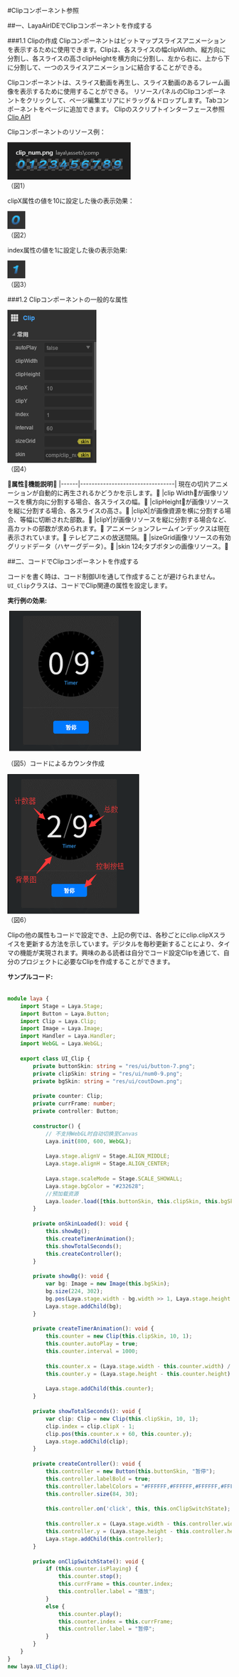 #Clipコンポーネント参照



##一、LayaAirIDEでClipコンポーネントを作成する

###1.1 Clipの作成
Clipコンポーネントはビットマップスライスアニメーションを表示するために使用できます。Clipは、各スライスの幅clipWidth、縦方向に分割し、各スライスの高さclipHeightを横方向に分割し、左から右に、上から下に分割して、一つのスライスアニメーションに結合することができる。

Clipコンポーネントは、スライス動画を再生し、スライス動画のあるフレーム画像を表示するために使用することができる。
リソースパネルのClipコンポーネントをクリックして、ページ編集エリアにドラッグ＆ドロップします。Tabコンポーネントをページに追加できます。
Clipのスクリプトインターフェース参照[Clip API](http://layaair.ldc.layabox.com/api/index.html?category=Core&class=laya.ui.Clip)

Clipコンポーネントのリソース例：

​![图片0.png](img/1.png)<br/>
（図1）

clipX属性の値を10に設定した後の表示効果：

​![图片0.png](img/2.png)<br/>
（図2）

index属性の値を1に設定した後の表示効果:

​![图片0.png](img/3.png)<br/>
（図3）

###1.2 Clipコンポーネントの一般的な属性

​![图片0.png](img/4.png)<br/>
（図4）

𞓜**属性**𞓜**機能説明**𞓜
|------|---------------------------------|
現在の切片アニメーションが自動的に再生されるかどうかを示します。𞓜
|clip Width𞓜が画像リソースを横方向に分割する場合、各スライスの幅。𞓜
|clipHeight𞓜が画像リソースを縦に分割する場合、各スライスの高さ。𞓜
|clipX|が画像資源を横に分割する場合、等幅に切断された部数。𞓜
|clipY|が画像リソースを縦に分割する場合など、高カットの部数が求められます。𞓜
アニメーションフレームインデックスは現在表示されています。𞓜
テレビアニメの放送間隔。𞓜
|sizeGrid画像リソースの有効グリッドデータ（ハヤーグデータ）。𞓜
|skin 124;タブボタンの画像リソース。𞓜



##二、コードでClipコンポーネントを作成する

コードを書く時は、コード制御UIを通して作成することが避けられません。`UI_Clip`クラスは、コードでClip関連の属性を設定します。

**実行例の効果:**

​	![1](gif/1.gif)<br/>

（図5）コードによるカウンタ作成

​![1](img/5.png)<br/>
（図6）

Clipの他の属性もコードで設定でき、上記の例では、各秒ごとにclip.clipXスライスを更新する方法を示しています。デジタルを毎秒更新することにより、タイマの機能が実現されます。興味のある読者は自分でコード設定Clipを通じて、自分のプロジェクトに必要なClipを作成することができます。

**サンプルコード:**


```typescript

module laya {
    import Stage = Laya.Stage;
    import Button = Laya.Button;
    import Clip = Laya.Clip;
    import Image = Laya.Image;
    import Handler = Laya.Handler;
    import WebGL = Laya.WebGL;

    export class UI_Clip {
        private buttonSkin: string = "res/ui/button-7.png";
        private clipSkin: string = "res/ui/num0-9.png";
        private bgSkin: string = "res/ui/coutDown.png";

        private counter: Clip;
        private currFrame: number;
        private controller: Button;

        constructor() {
            // 不支持WebGL时自动切换至Canvas
            Laya.init(800, 600, WebGL);

            Laya.stage.alignV = Stage.ALIGN_MIDDLE;
            Laya.stage.alignH = Stage.ALIGN_CENTER;

            Laya.stage.scaleMode = Stage.SCALE_SHOWALL;
            Laya.stage.bgColor = "#232628";
			//预加载资源
            Laya.loader.load([this.buttonSkin, this.clipSkin, this.bgSkin], Laya.Handler.create(this, this.onSkinLoaded));
        }

        private onSkinLoaded(): void {
            this.showBg();
            this.createTimerAnimation();
            this.showTotalSeconds();
            this.createController();
        }

        private showBg(): void {
            var bg: Image = new Image(this.bgSkin);
            bg.size(224, 302);
            bg.pos(Laya.stage.width - bg.width >> 1, Laya.stage.height - bg.height >> 1);
            Laya.stage.addChild(bg);
        }

        private createTimerAnimation(): void {
            this.counter = new Clip(this.clipSkin, 10, 1);
            this.counter.autoPlay = true;
            this.counter.interval = 1000;

            this.counter.x = (Laya.stage.width - this.counter.width) / 2 - 35;
            this.counter.y = (Laya.stage.height - this.counter.height) / 2 - 40;

            Laya.stage.addChild(this.counter);
        }

        private showTotalSeconds(): void {
            var clip: Clip = new Clip(this.clipSkin, 10, 1);
            clip.index = clip.clipX - 1;
            clip.pos(this.counter.x + 60, this.counter.y);
            Laya.stage.addChild(clip);
        }

        private createController(): void {
            this.controller = new Button(this.buttonSkin, "暂停");
            this.controller.labelBold = true;
            this.controller.labelColors = "#FFFFFF,#FFFFFF,#FFFFFF,#FFFFFF";
            this.controller.size(84, 30);

            this.controller.on('click', this, this.onClipSwitchState);

            this.controller.x = (Laya.stage.width - this.controller.width) / 2;
            this.controller.y = (Laya.stage.height - this.controller.height) / 2 + 110;
            Laya.stage.addChild(this.controller);
        }

        private onClipSwitchState(): void {
            if (this.counter.isPlaying) {
                this.counter.stop();
                this.currFrame = this.counter.index;
                this.controller.label = "播放";
            }
            else {
                this.counter.play();
                this.counter.index = this.currFrame;
                this.controller.label = "暂停";
            }
        }
    }
}
new laya.UI_Clip();
```








 